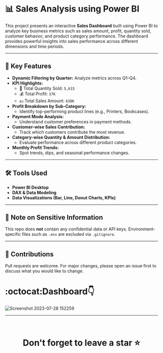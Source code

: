 # 📊 Sales Analysis using Power BI

This project presents an interactive **Sales Dashboard** built using Power BI to analyze key business metrics such as sales amount, profit, quantity sold, customer behavior, and product category performance. The dashboard provides powerful insights into sales performance across different dimensions and time periods.

---

## 📌 Key Features

- **Dynamic Filtering by Quarter:** Analyze metrics across Q1–Q4.
- **KPI Highlights:**
  - 🛒 Total Quantity Sold: `5,615`
  - 💰 Total Profit: `37K`
  - 💵 Total Sales Amount: `438K`
- **Profit Breakdown by Sub-Category:**
  - Identify top-performing product lines (e.g., Printers, Bookcases).
- **Payment Mode Analysis:**
  - Understand customer preferences in payment methods.
- **Customer-wise Sales Contribution:**
  - Track which customers contribute the most revenue.
- **Category-wise Quantity & Amount Distribution:**
  - Evaluate performance across different product categories.
- **Monthly Profit Trends:**
  - Spot trends, dips, and seasonal performance changes.

---


## 🛠 Tools Used

- **Power BI Desktop**
- **DAX & Data Modeling**
- **Data Visualizations (Bar, Line, Donut Charts, KPIs)**

---

## 🔐 Note on Sensitive Information

This repo does **not** contain any confidential data or API keys. Environment-specific files such as `.env` are excluded via `.gitignore`.

---


## 🙌 Contributions

Pull requests are welcome. For major changes, please open an issue first to discuss what you would like to change.



# :octocat:Dashboard👇
![Screenshot 2023-07-28 152259](https://github.com/yashdoshi12/Sales_report_using_PowerBi/assets/39629707/23e117f3-fd1d-4c0b-a0a7-391795d3ca79)

<hr />
<br />

# <div align="center">Don't forget to leave a star ⭐️</div>
